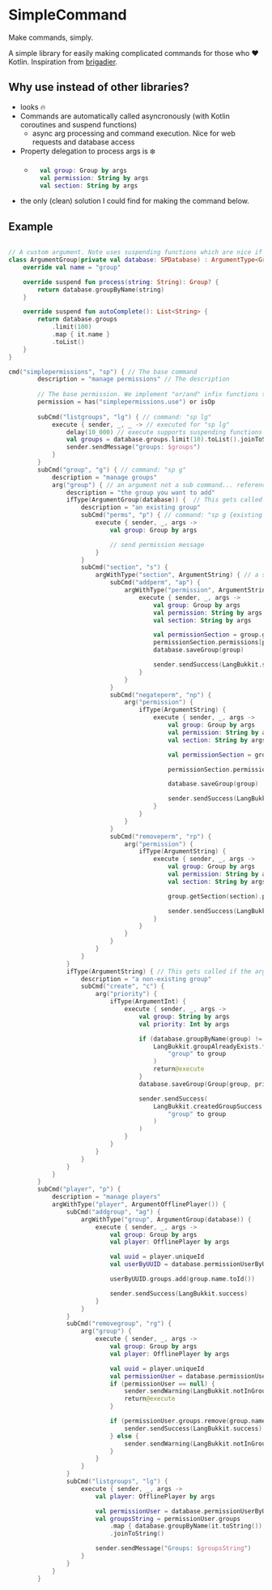 # SimpleCommand
Make commands, simply.

A simple library for easily making complicated commands for those who ❤️ Kotlin. Inspiration from [brigadier](https://github.com/Mojang/brigadier).

## Why use instead of other libraries?
- looks 🔥
- Commands are automatically called asyncronously (with Kotlin coroutines and suspend functions)
  - async arg processing and command execution. Nice for web requests and database access
- Property delegation to process args is ❄️
  - ```kotlin
      val group: Group by args
      val permission: String by args
      val section: String by args
      ```
- the only (clean) solution I could find for making the command below.


## Example
```kotlin

// A custom argument. Note uses suspending functions which are nice if you have to do database requests.
class ArgumentGroup(private val database: SPDatabase) : ArgumentType<Group> { 
    override val name = "group"

    override suspend fun process(string: String): Group? {
        return database.groupByName(string)
    }

    override suspend fun autoComplete(): List<String> {
        return database.groups
            .limit(100)
            .map { it.name }
            .toList()
    }
}

cmd("simplepermissions", "sp") { // The base command
        description = "manage permissions" // The description 
        
        // The base permission. We implement "or/and" infix functions to combine perms
        permission = has("simplepermissions.use") or isOp
        
        subCmd("listgroups", "lg") { // command: "sp lg"
            execute { sender, _, _ -> // executed for "sp lg"
                delay(10_000) // execute supports suspending functions (we are waiting 10k ms for no reason)
                val groups = database.groups.limit(10).toList().joinToString { it.name }
                sender.sendMessage("groups: $groups")
            }
        }
        subCmd("group", "g") { // command: "sp g"
            description = "manage groups"
            arg("group") { // an argument not a sub command... referenced later with "val group: Group by args"
                description = "the group you want to add"
                ifType(ArgumentGroup(database)) {  // This gets called if the argument is an existing group
                    description = "an existing group"
                    subCmd("perms", "p") { // command: "sp g {existing group} p"
                        execute { sender, _, args ->
                            val group: Group by args

                            // send permission message
                        }
                    }
                    subCmd("section", "s") {
                        argWithType("section", ArgumentString) { // a shortcut for if the argument only has one type
                            subCmd("addperm", "ap") {
                                argWithType("permission", ArgumentString) {
                                    execute { sender, _, args ->
                                        val group: Group by args
                                        val permission: String by args
                                        val section: String by args

                                        val permissionSection = group.getSection(section)
                                        permissionSection.permissions[permission] = true
                                        database.saveGroup(group)

                                        sender.sendSuccess(LangBukkit.success)
                                    }
                                }
                            }
                            subCmd("negateperm", "np") {
                                arg("permission") {
                                    ifType(ArgumentString) {
                                        execute { sender, _, args ->
                                            val group: Group by args
                                            val permission: String by args
                                            val section: String by args

                                            val permissionSection = group.getSection(section)

                                            permissionSection.permissions.remove(permission)

                                            database.saveGroup(group)

                                            sender.sendSuccess(LangBukkit.success)
                                        }
                                    }
                                }
                            }
                            subCmd("removeperm", "rp") {
                                arg("permission") {
                                    ifType(ArgumentString) {
                                        execute { sender, _, args ->
                                            val group: Group by args
                                            val permission: String by args
                                            val section: String by args

                                            group.getSection(section).permissions.remove(permission)

                                            sender.sendSuccess(LangBukkit.success)
                                        }
                                    }
                                }
                            }
                        }
                    }
                }
                ifType(ArgumentString) { // This gets called if the argument is NOT existing group (creating a group which did not exist)
                    description = "a non-existing group"
                    subCmd("create", "c") {
                        arg("priority") {
                            ifType(ArgumentInt) {
                                execute { sender, _, args ->
                                    val group: String by args
                                    val priority: Int by args

                                    if (database.groupByName(group) != null) {
                                        LangBukkit.groupAlreadyExists.formatParams(
                                            "group" to group
                                        )
                                        return@execute
                                    }
                                    database.saveGroup(Group(group, priority))

                                    sender.sendSuccess(
                                        LangBukkit.createdGroupSuccess.formatParams(
                                            "group" to group
                                        )
                                    )
                                }
                            }
                        }
                    }
                }
            }
        }
        subCmd("player", "p") { 
            description = "manage players"
            argWithType("player", ArgumentOfflinePlayer()) {
                subCmd("addgroup", "ag") {
                    argWithType("group", ArgumentGroup(database)) {
                        execute { sender, _, args ->
                            val group: Group by args
                            val player: OfflinePlayer by args

                            val uuid = player.uniqueId
                            val userByUUID = database.permissionUserByUUID(uuid) ?: PermissionUser(uuid.toString())

                            userByUUID.groups.add(group.name.toId())

                            sender.sendSuccess(LangBukkit.success)
                        }
                    }
                }
                subCmd("removegroup", "rg") {
                    arg("group") {
                        execute { sender, _, args ->
                            val group: Group by args
                            val player: OfflinePlayer by args

                            val uuid = player.uniqueId
                            val permissionUser = database.permissionUserByUUID(uuid)
                            if (permissionUser == null) {
                                sender.sendWarning(LangBukkit.notInGroup)
                                return@execute
                            }

                            if (permissionUser.groups.remove(group.name.toId())) {
                                sender.sendSuccess(LangBukkit.success)
                            } else {
                                sender.sendWarning(LangBukkit.notInGroup)
                            }
                        }
                    }
                }
                subCmd("listgroups", "lg") {
                    execute { sender, _, args ->
                        val player: OfflinePlayer by args

                        val permissionUser = database.permissionUserByUUID(player.uniqueId) ?: return@execute
                        val groupsString = permissionUser.groups
                            .map { database.groupByName(it.toString()) }
                            .joinToString()

                        sender.sendMessage("Groups: $groupsString")
                    }
                }
            }
        }
```
